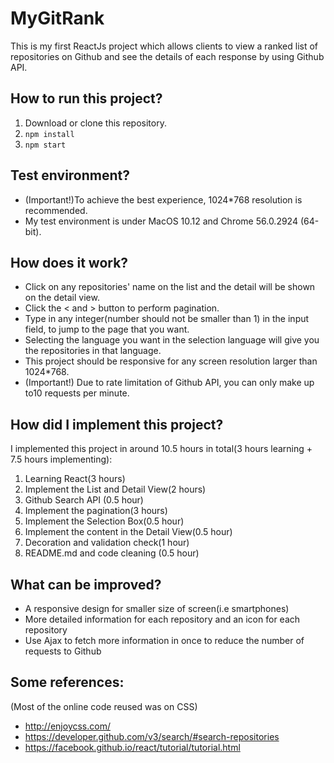 # MyGitRank
This is my first ReactJs project which allows clients to view a ranked list of repositories on Github and see the details of each response by using Github API.
## How to run this project?
1. Download or clone this repository.
2. `npm install`
3. `npm start`
## Test environment?
* (Important!)To achieve the best experience, 1024*768 resolution is recommended.
* My test environment is under MacOS 10.12 and Chrome 56.0.2924 (64-bit).
## How does it work?
* Click on any repositories' name on the list and the detail will be shown on the detail view.
* Click the < and > button to perform pagination.
* Type in any integer(number should not be smaller than 1) in the input field, to jump to the page that you want.
* Selecting the language you want in the selection language will give you the repositories in that language.
* This project should be responsive for any screen resolution larger than 1024*768.
* (Important!) Due to rate limitation of Github API, you can only make up to10 requests per minute.
## How did I implement this project?
I implemented this project in around 10.5 hours in total(3 hours learning + 7.5 hours implementing):
1. Learning React(3 hours)
2. Implement the List and Detail View(2 hours)
3. Github Search API (0.5 hour)
4. Implement the pagination(3 hours) 
5. Implement the Selection Box(0.5 hour)
6. Implement the content in the Detail View(0.5 hour)
7. Decoration and validation check(1 hour)
8. README.md and code cleaning (0.5 hour)
## What can be improved?
* A responsive design for smaller size of screen(i.e smartphones)
* More detailed information for each repository and an icon for each repository
* Use Ajax to fetch more information in once to reduce the number of requests to Github
## Some references:
(Most of the online code reused was on CSS)
* http://enjoycss.com/
* https://developer.github.com/v3/search/#search-repositories
* https://facebook.github.io/react/tutorial/tutorial.html
